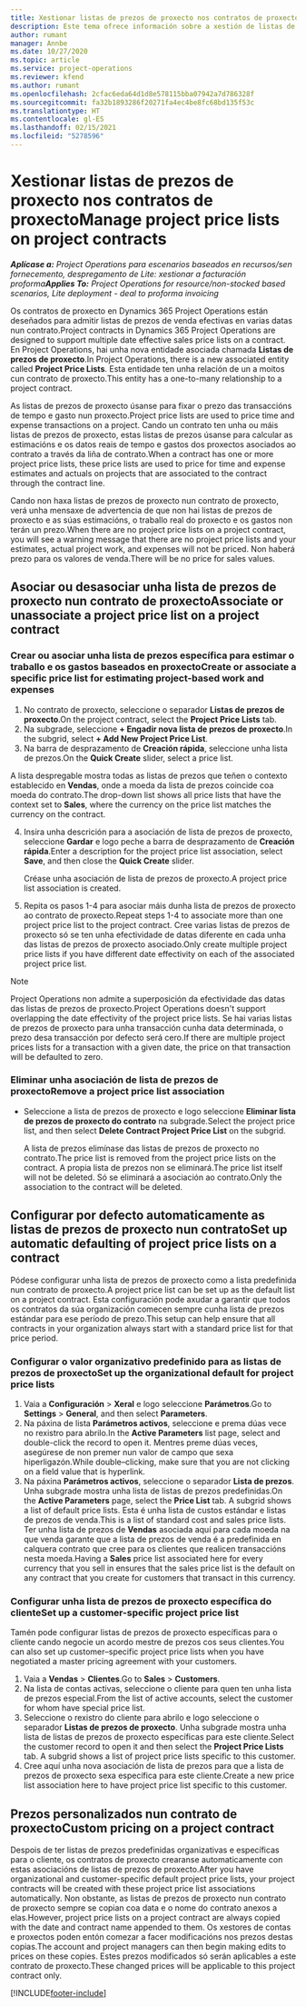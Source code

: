 ```yaml
---
title: Xestionar listas de prezos de proxecto nos contratos de proxecto
description: Este tema ofrece información sobre a xestión de listas de prezos de proxecto en contratos de proxecto.
author: rumant
manager: Annbe
ms.date: 10/27/2020
ms.topic: article
ms.service: project-operations
ms.reviewer: kfend
ms.author: rumant
ms.openlocfilehash: 2cfac6eda64d1d8e578115bba07942a7d786328f
ms.sourcegitcommit: fa32b1893286f20271fa4ec4be8fc68bd135f53c
ms.translationtype: HT
ms.contentlocale: gl-ES
ms.lasthandoff: 02/15/2021
ms.locfileid: "5278596"
---
```

# <a name="manage-project-price-lists-on-project-contracts"></a><span data-ttu-id="82561-103">Xestionar listas de prezos de proxecto nos contratos de proxecto</span><span class="sxs-lookup"><span data-stu-id="82561-103">Manage project price lists on project contracts</span></span>

<span data-ttu-id="82561-104">_**Aplícase a:** Project Operations para escenarios baseados en recursos/sen fornecemento, despregamento de Lite: xestionar a facturación proforma_</span><span class="sxs-lookup"><span data-stu-id="82561-104">_**Applies To:** Project Operations for resource/non-stocked based scenarios, Lite deployment - deal to proforma invoicing_</span></span>

<span data-ttu-id="82561-105">Os contratos de proxecto en Dynamics 365 Project Operations están deseñados para admitir listas de prezos de venda efectivas en varias datas nun contrato.</span><span class="sxs-lookup"><span data-stu-id="82561-105">Project contracts in Dynamics 365 Project Operations are designed to support multiple date effective sales price lists on a contract.</span></span> <span data-ttu-id="82561-106">En Project Operations, hai unha nova entidade asociada chamada **Listas de prezos de proxecto**.</span><span class="sxs-lookup"><span data-stu-id="82561-106">In Project Operations, there is a new associated entity called **Project Price Lists**.</span></span> <span data-ttu-id="82561-107">Esta entidade ten unha relación de un a moitos cun contrato de proxecto.</span><span class="sxs-lookup"><span data-stu-id="82561-107">This entity has a one-to-many relationship to a project contract.</span></span>

<span data-ttu-id="82561-108">As listas de prezos de proxecto úsanse para fixar o prezo das transaccións de tempo e gasto nun proxecto.</span><span class="sxs-lookup"><span data-stu-id="82561-108">Project price lists are used to price time and expense transactions on a project.</span></span> <span data-ttu-id="82561-109">Cando un contrato ten unha ou máis listas de prezos de proxecto, estas listas de prezos úsanse para calcular as estimacións e os datos reais de tempo e gastos dos proxectos asociados ao contrato a través da liña de contrato.</span><span class="sxs-lookup"><span data-stu-id="82561-109">When a contract has one or more project price lists, these price lists are used to price for time and expense estimates and actuals on projects that are associated to the contract through the contract line.</span></span>

<span data-ttu-id="82561-110">Cando non haxa listas de prezos de proxecto nun contrato de proxecto, verá unha mensaxe de advertencia de que non hai listas de prezos de proxecto e as súas estimacións, o traballo real do proxecto e os gastos non terán un prezo.</span><span class="sxs-lookup"><span data-stu-id="82561-110">When there are no project price lists on a project contract, you will see a warning message that there are no project price lists and your estimates, actual project work, and expenses will not be priced.</span></span> <span data-ttu-id="82561-111">Non haberá prezo para os valores de venda.</span><span class="sxs-lookup"><span data-stu-id="82561-111">There will be no price for sales values.</span></span>

## <a name="associate-or-unassociate-a-project-price-list-on-a-project-contract"></a><span data-ttu-id="82561-112">Asociar ou desasociar unha lista de prezos de proxecto nun contrato de proxecto</span><span class="sxs-lookup"><span data-stu-id="82561-112">Associate or unassociate a project price list on a project contract</span></span>

### <a name="create-or-associate-a-specific-price-list-for-estimating-project-based-work-and-expenses"></a><span data-ttu-id="82561-113">Crear ou asociar unha lista de prezos específica para estimar o traballo e os gastos baseados en proxecto</span><span class="sxs-lookup"><span data-stu-id="82561-113">Create or associate a specific price list for estimating project-based work and expenses</span></span>

1. <span data-ttu-id="82561-114">No contrato de proxecto, seleccione o separador **Listas de prezos de proxecto**.</span><span class="sxs-lookup"><span data-stu-id="82561-114">On the project contract, select the **Project Price Lists** tab.</span></span>
2. <span data-ttu-id="82561-115">Na subgrade, seleccione **+ Engadir nova lista de prezos de proxecto**.</span><span class="sxs-lookup"><span data-stu-id="82561-115">In the subgrid, select **+ Add New Project Price List**.</span></span>
3. <span data-ttu-id="82561-116">Na barra de desprazamento de **Creación rápida**, seleccione unha lista de prezos.</span><span class="sxs-lookup"><span data-stu-id="82561-116">On the **Quick Create** slider, select a price list.</span></span> 

  <span data-ttu-id="82561-117">A lista despregable mostra todas as listas de prezos que teñen o contexto establecido en **Vendas**, onde a moeda da lista de prezos coincide coa moeda do contrato.</span><span class="sxs-lookup"><span data-stu-id="82561-117">The drop-down list shows all price lists that have the context set to **Sales**, where the currency on the price list matches the currency on the contract.</span></span>
  
4. <span data-ttu-id="82561-118">Insira unha descrición para a asociación de lista de prezos de proxecto, seleccione **Gardar** e logo peche a barra de desprazamento de **Creación rápida**.</span><span class="sxs-lookup"><span data-stu-id="82561-118">Enter a description for the project price list association, select **Save**, and then close the **Quick Create** slider.</span></span>

   <span data-ttu-id="82561-119">Créase unha asociación de lista de prezos de proxecto.</span><span class="sxs-lookup"><span data-stu-id="82561-119">A project price list association is created.</span></span>
   
5. <span data-ttu-id="82561-120">Repita os pasos 1-4 para asociar máis dunha lista de prezos de proxecto ao contrato de proxecto.</span><span class="sxs-lookup"><span data-stu-id="82561-120">Repeat steps 1-4 to associate more than one project price list to the project contract.</span></span> <span data-ttu-id="82561-121">Cree varias listas de prezos de proxecto só se ten unha efectividade de datas diferente en cada unha das listas de prezos de proxecto asociado.</span><span class="sxs-lookup"><span data-stu-id="82561-121">Only create multiple project price lists if you have different date effectivity on each of the associated project price list.</span></span>

> [!NOTE]
> <span data-ttu-id="82561-122">Project Operations non admite a superposición da efectividade das datas das listas de prezos de proxecto.</span><span class="sxs-lookup"><span data-stu-id="82561-122">Project Operations doesn't support overlapping the date effectivity of the project price lists.</span></span> <span data-ttu-id="82561-123">Se hai varias listas de prezos de proxecto para unha transacción cunha data determinada, o prezo desa transacción por defecto será cero.</span><span class="sxs-lookup"><span data-stu-id="82561-123">If there are multiple project prices lists for a transaction with a given date, the price on that transaction will be defaulted to zero.</span></span>

### <a name="remove-a-project-price-list-association"></a><span data-ttu-id="82561-124">Eliminar unha asociación de lista de prezos de proxecto</span><span class="sxs-lookup"><span data-stu-id="82561-124">Remove a project price list association</span></span>

- <span data-ttu-id="82561-125">Seleccione a lista de prezos de proxecto e logo seleccione **Eliminar lista de prezos de proxecto do contrato** na subgrade.</span><span class="sxs-lookup"><span data-stu-id="82561-125">Select the project price list, and then select **Delete Contract Project Price List** on the subgrid.</span></span> 

  <span data-ttu-id="82561-126">A lista de prezos elimínase das listas de prezos de proxecto no contrato.</span><span class="sxs-lookup"><span data-stu-id="82561-126">The price list is removed from the project price lists on the contract.</span></span> <span data-ttu-id="82561-127">A propia lista de prezos non se eliminará.</span><span class="sxs-lookup"><span data-stu-id="82561-127">The price list itself will not be deleted.</span></span> <span data-ttu-id="82561-128">Só se eliminará a asociación ao contrato.</span><span class="sxs-lookup"><span data-stu-id="82561-128">Only the association to the contract will be deleted.</span></span>

## <a name="set-up-automatic-defaulting-of-project-price-lists-on-a-contract"></a><span data-ttu-id="82561-129">Configurar por defecto automaticamente as listas de prezos de proxecto nun contrato</span><span class="sxs-lookup"><span data-stu-id="82561-129">Set up automatic defaulting of project price lists on a contract</span></span>

<span data-ttu-id="82561-130">Pódese configurar unha lista de prezos de proxecto como a lista predefinida nun contrato de proxecto.</span><span class="sxs-lookup"><span data-stu-id="82561-130">A project price list can be set up as the default list on a project contract.</span></span> <span data-ttu-id="82561-131">Esta configuración pode axudar a garantir que todos os contratos da súa organización comecen sempre cunha lista de prezos estándar para ese período de prezo.</span><span class="sxs-lookup"><span data-stu-id="82561-131">This setup can help ensure that all contracts in your organization always start with a standard price list for that price period.</span></span>

### <a name="set-up-the-organizational-default-for-project-price-lists"></a><span data-ttu-id="82561-132">Configurar o valor organizativo predefinido para as listas de prezos de proxecto</span><span class="sxs-lookup"><span data-stu-id="82561-132">Set up the organizational default for project price lists</span></span>

1. <span data-ttu-id="82561-133">Vaia a **Configuración** > **Xeral** e logo seleccione **Parámetros**.</span><span class="sxs-lookup"><span data-stu-id="82561-133">Go to **Settings** > **General**, and then select **Parameters**.</span></span>
2. <span data-ttu-id="82561-134">Na páxina de lista **Parámetros activos**, seleccione e prema dúas vece no rexistro para abrilo.</span><span class="sxs-lookup"><span data-stu-id="82561-134">In the **Active Parameters** list page, select and double-click the record to open it.</span></span> <span data-ttu-id="82561-135">Mentres preme dúas veces, asegúrese de non premer nun valor de campo que sexa hiperligazón.</span><span class="sxs-lookup"><span data-stu-id="82561-135">While double–clicking, make sure that you are not clicking on a field value that is hyperlink.</span></span> 
3. <span data-ttu-id="82561-136">Na páxina **Parámetros activos**, seleccione o separador **Lista de prezos**. Unha subgrade mostra unha lista de listas de prezos predefinidas.</span><span class="sxs-lookup"><span data-stu-id="82561-136">On the **Active Parameters** page, select the **Price List** tab. A subgrid shows a list of default price lists.</span></span> <span data-ttu-id="82561-137">Esta é unha lista de custos estándar e listas de prezos de venda.</span><span class="sxs-lookup"><span data-stu-id="82561-137">This is a list of standard cost and sales price lists.</span></span> <span data-ttu-id="82561-138">Ter unha lista de prezos de **Vendas** asociada aquí para cada moeda na que venda garante que a lista de prezos de venda é a predefinida en calquera contrato que cree para os clientes que realicen transaccións nesta moeda.</span><span class="sxs-lookup"><span data-stu-id="82561-138">Having a **Sales** price list associated here for every currency that you sell in ensures that the sales price list is the default on any contract that you create for customers that transact in this currency.</span></span>

### <a name="set-up-a-customer-specific-project-price-list"></a><span data-ttu-id="82561-139">Configurar unha lista de prezos de proxecto específica do cliente</span><span class="sxs-lookup"><span data-stu-id="82561-139">Set up a customer-specific project price list</span></span>

<span data-ttu-id="82561-140">Tamén pode configurar listas de prezos de proxecto específicas para o cliente cando negocie un acordo mestre de prezos cos seus clientes.</span><span class="sxs-lookup"><span data-stu-id="82561-140">You can also set up customer–specific project price lists when you have negotiated a master pricing agreement with your customers.</span></span>

1. <span data-ttu-id="82561-141">Vaia a **Vendas** > **Clientes**.</span><span class="sxs-lookup"><span data-stu-id="82561-141">Go to **Sales** > **Customers**.</span></span>
2. <span data-ttu-id="82561-142">Na lista de contas activas, seleccione o cliente para quen ten unha lista de prezos especial.</span><span class="sxs-lookup"><span data-stu-id="82561-142">From the list of active accounts, select the customer for whom have special price list.</span></span>
3. <span data-ttu-id="82561-143">Seleccione o rexistro do cliente para abrilo e logo seleccione o separador **Listas de prezos de proxecto**. Unha subgrade mostra unha lista de listas de prezos de proxecto específicas para este cliente.</span><span class="sxs-lookup"><span data-stu-id="82561-143">Select the customer record to open it and then select the **Project Price Lists** tab. A subgrid shows a list of project price lists specific to this customer.</span></span> 
4. <span data-ttu-id="82561-144">Cree aquí unha nova asociación de lista de prezos para que a lista de prezos de proxecto sexa específica para este cliente.</span><span class="sxs-lookup"><span data-stu-id="82561-144">Create a new price list association here to have project price list specific to this customer.</span></span>

## <a name="custom-pricing-on-a-project-contract"></a><span data-ttu-id="82561-145">Prezos personalizados nun contrato de proxecto</span><span class="sxs-lookup"><span data-stu-id="82561-145">Custom pricing on a project contract</span></span>

<span data-ttu-id="82561-146">Despois de ter listas de prezos predefinidas organizativas e específicas para o cliente, os contratos de proxecto crearanse automaticamente con estas asociacións de listas de prezos de proxecto.</span><span class="sxs-lookup"><span data-stu-id="82561-146">After you have organizational and customer-specific default project price lists, your project contracts will be created with these project price list associations automatically.</span></span> <span data-ttu-id="82561-147">Non obstante, as listas de prezos de proxecto nun contrato de proxecto sempre se copian coa data e o nome do contrato anexos a elas.</span><span class="sxs-lookup"><span data-stu-id="82561-147">However, project price lists on a project contract are always copied with the date and contract name appended to them.</span></span> <span data-ttu-id="82561-148">Os xestores de contas e proxectos poden entón comezar a facer modificacións nos prezos destas copias.</span><span class="sxs-lookup"><span data-stu-id="82561-148">The account and project managers can then begin making edits to prices on these copies.</span></span> <span data-ttu-id="82561-149">Estes prezos modificados só serán aplicables a este contrato de proxecto.</span><span class="sxs-lookup"><span data-stu-id="82561-149">These changed prices will be applicable to this project contract only.</span></span>


[!INCLUDE[footer-include](../includes/footer-banner.md)]